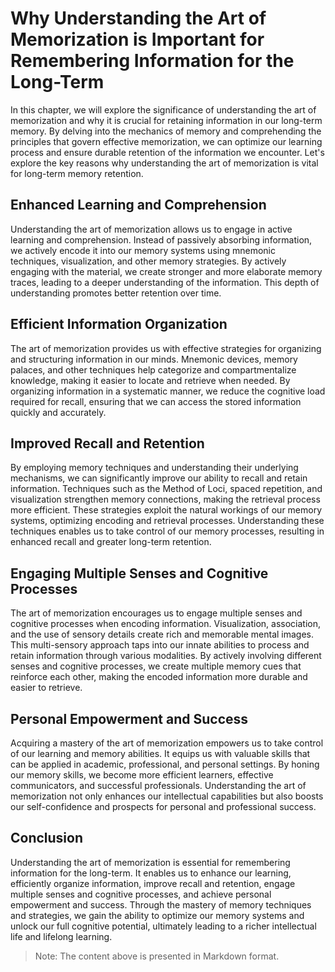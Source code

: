 Why Understanding the Art of Memorization is Important for Remembering Information for the Long-Term
===============================================================================================================

In this chapter, we will explore the significance of understanding the art of memorization and why it is crucial for retaining information in our long-term memory. By delving into the mechanics of memory and comprehending the principles that govern effective memorization, we can optimize our learning process and ensure durable retention of the information we encounter. Let's explore the key reasons why understanding the art of memorization is vital for long-term memory retention.

Enhanced Learning and Comprehension
-----------------------------------

Understanding the art of memorization allows us to engage in active learning and comprehension. Instead of passively absorbing information, we actively encode it into our memory systems using mnemonic techniques, visualization, and other memory strategies. By actively engaging with the material, we create stronger and more elaborate memory traces, leading to a deeper understanding of the information. This depth of understanding promotes better retention over time.

Efficient Information Organization
----------------------------------

The art of memorization provides us with effective strategies for organizing and structuring information in our minds. Mnemonic devices, memory palaces, and other techniques help categorize and compartmentalize knowledge, making it easier to locate and retrieve when needed. By organizing information in a systematic manner, we reduce the cognitive load required for recall, ensuring that we can access the stored information quickly and accurately.

Improved Recall and Retention
-----------------------------

By employing memory techniques and understanding their underlying mechanisms, we can significantly improve our ability to recall and retain information. Techniques such as the Method of Loci, spaced repetition, and visualization strengthen memory connections, making the retrieval process more efficient. These strategies exploit the natural workings of our memory systems, optimizing encoding and retrieval processes. Understanding these techniques enables us to take control of our memory processes, resulting in enhanced recall and greater long-term retention.

Engaging Multiple Senses and Cognitive Processes
------------------------------------------------

The art of memorization encourages us to engage multiple senses and cognitive processes when encoding information. Visualization, association, and the use of sensory details create rich and memorable mental images. This multi-sensory approach taps into our innate abilities to process and retain information through various modalities. By actively involving different senses and cognitive processes, we create multiple memory cues that reinforce each other, making the encoded information more durable and easier to retrieve.

Personal Empowerment and Success
--------------------------------

Acquiring a mastery of the art of memorization empowers us to take control of our learning and memory abilities. It equips us with valuable skills that can be applied in academic, professional, and personal settings. By honing our memory skills, we become more efficient learners, effective communicators, and successful professionals. Understanding the art of memorization not only enhances our intellectual capabilities but also boosts our self-confidence and prospects for personal and professional success.

Conclusion
----------

Understanding the art of memorization is essential for remembering information for the long-term. It enables us to enhance our learning, efficiently organize information, improve recall and retention, engage multiple senses and cognitive processes, and achieve personal empowerment and success. Through the mastery of memory techniques and strategies, we gain the ability to optimize our memory systems and unlock our full cognitive potential, ultimately leading to a richer intellectual life and lifelong learning.
> Note: The content above is presented in Markdown format.
